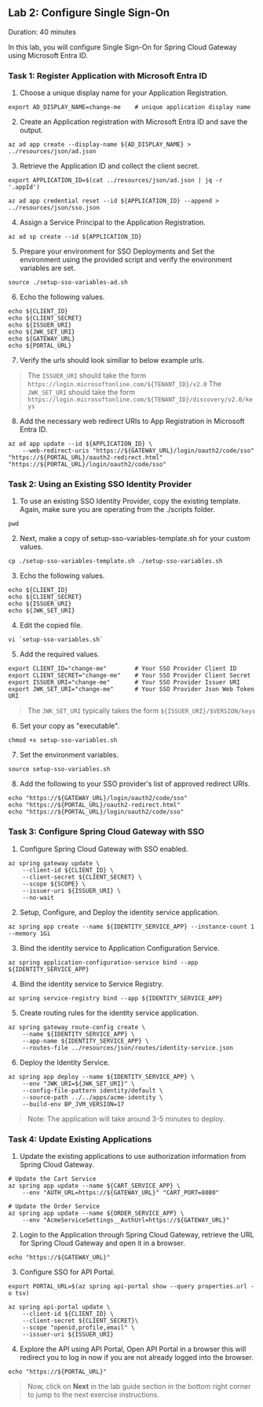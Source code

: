 ## Lab 2: Configure Single Sign-On

Duration: 40 minutes
 
In this lab, you will configure Single Sign-On for Spring Cloud Gateway using Microsoft Entra ID.

### Task 1: Register Application with Microsoft Entra ID

1. Choose a unique display name for your Application Registration.

```shell
export AD_DISPLAY_NAME=change-me    # unique application display name
```

2. Create an Application registration with Microsoft Entra ID and save the output.

```shell
az ad app create --display-name ${AD_DISPLAY_NAME} > ../resources/json/ad.json
```

3. Retrieve the Application ID and collect the client secret.

```shell
export APPLICATION_ID=$(cat ../resources/json/ad.json | jq -r '.appId')

az ad app credential reset --id ${APPLICATION_ID} --append > ../resources/json/sso.json
```

4. Assign a Service Principal to the Application Registration.

```shell
az ad sp create --id ${APPLICATION_ID}
```

5. Prepare your environment for SSO Deployments and Set the environment using the provided script and verify the environment variables are set.

```shell
source ./setup-sso-variables-ad.sh
```

6. Echo the following values.

```shell
echo ${CLIENT_ID}
echo ${CLIENT_SECRET}
echo ${ISSUER_URI}
echo ${JWK_SET_URI}
echo ${GATEWAY_URL}
echo ${PORTAL_URL}
```

7. Verify the urls should look similiar to below example urls.

> The `ISSUER_URI` should take the form `https://login.microsoftonline.com/${TENANT_ID}/v2.0`
> The `JWK_SET_URI` should take the form `https://login.microsoftonline.com/${TENANT_ID}/discovery/v2.0/keys`

8. Add the necessary web redirect URIs to App Registration in Microsoft Entra ID.

```shell
az ad app update --id ${APPLICATION_ID} \
    --web-redirect-uris "https://${GATEWAY_URL}/login/oauth2/code/sso" "https://${PORTAL_URL}/oauth2-redirect.html" "https://${PORTAL_URL}/login/oauth2/code/sso"
```

### Task 2: Using an Existing SSO Identity Provider

1. To use an existing SSO Identity Provider, copy the existing template. Again, make sure you are operating from the ./scripts folder.

```shell
pwd
```

2. Next, make a copy of setup-sso-variables-template.sh for your custom values.

```shell
cp ./setup-sso-variables-template.sh ./setup-sso-variables.sh
```

3. Echo the following values.
```shell
echo ${CLIENT_ID}
echo ${CLIENT_SECRET}
echo ${ISSUER_URI}
echo ${JWK_SET_URI}
```
4. Edit the copied file.
```
vi `setup-sso-variables.sh` 
```

5. Add the required values.

```shell
export CLIENT_ID="change-me"        # Your SSO Provider Client ID
export CLIENT_SECRET="change-me"    # Your SSO Provider Client Secret
export ISSUER_URI="change-me"       # Your SSO Provider Issuer URI
export JWK_SET_URI="change-me"      # Your SSO Provider Json Web Token URI
```

>The `JWK_SET_URI` typically takes the form `${ISSUER_URI}/$VERSION/keys`

6. Set your copy as "executable".

```shell
chmod +x setup-sso-variables.sh
```

7. Set the environment variables.

```shell
source setup-sso-variables.sh
```

8. Add the following to your SSO provider's list of approved redirect URIs.

```shell
echo "https://${GATEWAY_URL}/login/oauth2/code/sso"
echo "https://${PORTAL_URL}/oauth2-redirect.html" 
echo "https://${PORTAL_URL}/login/oauth2/code/sso"
```

### Task 3: Configure Spring Cloud Gateway with SSO

1. Configure Spring Cloud Gateway with SSO enabled.

```shell
az spring gateway update \
    --client-id ${CLIENT_ID} \
    --client-secret ${CLIENT_SECRET} \
    --scope ${SCOPE} \
    --issuer-uri ${ISSUER_URI} \
    --no-wait
```

2. Setup, Configure, and Deploy the identity service application.

```shell
az spring app create --name ${IDENTITY_SERVICE_APP} --instance-count 1 --memory 1Gi
```

3. Bind the identity service to Application Configuration Service.

```shell
az spring application-configuration-service bind --app ${IDENTITY_SERVICE_APP}
```

4. Bind the identity service to Service Registry.

```shell
az spring service-registry bind --app ${IDENTITY_SERVICE_APP}
```

5. Create routing rules for the identity service application.

```shell
az spring gateway route-config create \
    --name ${IDENTITY_SERVICE_APP} \
    --app-name ${IDENTITY_SERVICE_APP} \
    --routes-file ../resources/json/routes/identity-service.json
```

6. Deploy the Identity Service.

```shell
az spring app deploy --name ${IDENTITY_SERVICE_APP} \
    --env "JWK_URI=${JWK_SET_URI}" \
    --config-file-pattern identity/default \
    --source-path ../../apps/acme-identity \
    --build-env BP_JVM_VERSION=17
```

> Note: The application will take around 3-5 minutes to deploy.

### Task 4: Update Existing Applications

1. Update the existing applications to use authorization information from Spring Cloud Gateway.

```shell
# Update the Cart Service
az spring app update --name ${CART_SERVICE_APP} \
    --env "AUTH_URL=https://${GATEWAY_URL}" "CART_PORT=8080" 
    
# Update the Order Service
az spring app update --name ${ORDER_SERVICE_APP} \
    --env "AcmeServiceSettings__AuthUrl=https://${GATEWAY_URL}" 
```

2. Login to the Application through Spring Cloud Gateway, retrieve the URL for Spring Cloud Gateway and open it in a browser.

```shell
echo "https://${GATEWAY_URL}"
```

3. Configure SSO for API Portal.

```shell
export PORTAL_URL=$(az spring api-portal show --query properties.url -o tsv)

az spring api-portal update \
    --client-id ${CLIENT_ID} \
    --client-secret ${CLIENT_SECRET}\
    --scope "openid,profile,email" \
    --issuer-uri ${ISSUER_URI}
```

4. Explore the API using API Portal, Open API Portal in a browser this will redirect you to log in now if you are not already logged into the browser.

```shell
echo "https://${PORTAL_URL}"
```

> Now, click on **Next** in the lab guide section in the bottom right corner to jump to the next exercise instructions.
